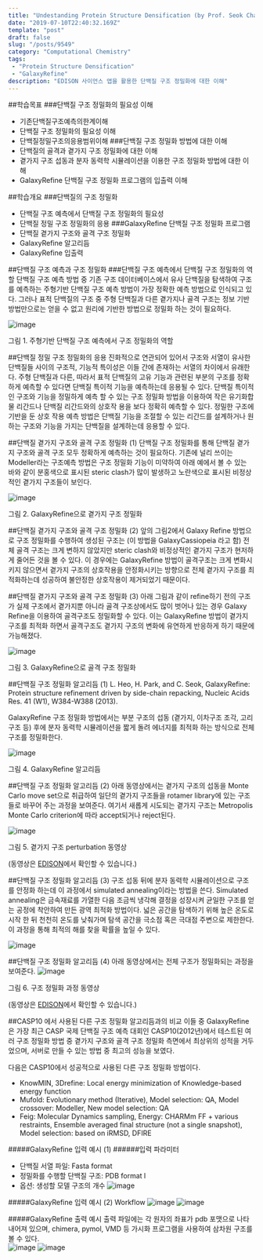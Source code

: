 ```yaml
---
title: "Undestanding Protein Structure Densification (by Prof. Seok Chaok)/단백질 구조 정밀화에 대한 이해"
date: "2019-07-10T22:40:32.169Z"
template: "post"
draft: false
slug: "/posts/9549"
category: "Computational Chemistry"
tags: 
 - "Protein Structure Densification"
 - "GalaxyRefine"
description: "EDISON 사이언스 앱을 활용한 단백질 구조 정밀화에 대한 이해"
---
```

##학습목표
###단백질 구조 정밀화의 필요성 이해 
- 기존단백질구조예측의한계이해
- 단백질 구조 정밀화의 필요성 이해 
-  단백질정밀구조의응용범위이해
###단백질 구조 정밀화 방법에 대한 이해
- 단백질의 골격과 곁가지 구조 정밀화에 대한 이해
- 곁가지 구조 섭동과 분자 동력학 시뮬레이션을 이용한 구조 정밀화 방법에 대한 이해
- GalaxyRefine 단백질 구조 정밀화 프로그램의 입출력 이해
                
##학습개요
###단백질의 구조 정밀화
- 단백질 구조 예측에서 단백질 구조 정밀화의 필요성 
- 단백질 정밀 구조 정밀화의 응용
###GalaxyRefine 단백질 구조 정밀화 프로그램 
- 단백질 곁가지 구조와 골격 구조 정밀화
- GalaxyRefine 알고리듬 
- GalaxyRefine 입출력
                
##단백질 구조 예측과 구조 정밀화
###단백질 구조 예측에서 단백질 구조 정밀화의 역할
단백질 구조 예측 방법 중 기존 구조 데이터베이스에서 유사 단백질을 탐색하여 구조를 예측하는 주형기반 단백질 구조 예측 방법이 가장 정확한 예측 방법으로 인식되고 있다. 그러나 표적 단백질의 구조 중 주형 단백질과 다른 곁가지나 골격 구조는 정보 기반 방법만으로는 얻을 수 없고 원리에 기반한 방법으로 정밀화 하는 것이 필요하다.
  
![image](/media/POST/9549/1.jpg)

그림 1. 주형기반 단백질 구조 예측에서 구조 정밀화의 역할


##단백질 정밀 구조 정밀화의 응용
진화적으로 연관되어 있어서 구조와 서열이 유사한 단백질들 사이의 구조적, 기능적 특이성은 이들 간에 존재하는 서열의 차이에서 유래한다. 주형 단백질과 다른, 따라서 표적 단백질의 고유 기능과 관련된 부분의 구조를 정확하게 예측할 수 있다면 단백질 특이적 기능을 예측하는데 응용될 수 있다. 단백질 특이적인 구조와 기능을 정밀하게 예측 할 수 있는 구조 정밀화 방법을 이용하여 작은 유기화합물 리간드나 단백질 리간드와의 상호작 용을 보다 정확히 예측할 수 있다. 정밀한 구조에 기반을 둔 상호 작용 예측 방법은 단백질 기능을 조절할 수 있는 리간드를 설계하거나 원하는 구조와 기능을 가지는 단백질을 설계하는데 응용할 수 있다.
                
##단백질 곁가지 구조와 골격 구조 정밀화 (1)
단백질 구조 정밀화를 통해 단백질 곁가지 구조와 골격 구조 모두 정확하게 예측하는 것이 필요하다. 기존에 널리 쓰이는 Modeller라는 구조예측 방법은 구조 정밀화 기능이 미약하여 아래 예에서 볼 수 있는 바와 같이 분홍색으로 표시된 steric clash가 많이 발생하고 노란색으로 표시된 비정상적인 곁가지 구조들이 보인다.

![image](/media/POST/9549/2.jpg)


그림 2. GalaxyRefine으로 곁가지 구조 정밀화
                 
##단백질 곁가지 구조와 골격 구조 정밀화 (2)
앞의 그림2에서 Galaxy Refine 방법으로 구조 정밀화를 수행하여 생성된 구조는 (이 방법을 GalaxyCassiopeia 라고 함)
전체 골격 구조는 크게 변하지 않았지만 steric clash와 비정상적인 곁가지 구조가 현저하게 줄어든 것을 볼 수 있다. 이 경우에는 GalaxyRefine 방법이 골격구조는 크게 변화시키지 않으면서 곁가지 구조의 상호작용을 안정화시키는 방향으로 전체 곁가지 구조를 최적화하는데 성공하여 불안정한 상호작용이 제거되었기 때문이다.
                
##단백질 곁가지 구조와 골격 구조 정밀화 (3)
아래 그림과 같이 refine하기 전의 구조가 실제 구조에서 곁가지뿐 아니라 골격 구조상에서도 많이 벗어나 있는 경우 Galaxy Refine을 이용하여 골격구조도 정밀화할 수 있다. 이는 GalaxyRefine 방법이 곁가지 구조를 최적화 하면서 골격구조도 곁가지 구조의 변화에 유연하게 반응하게 하기 때문에 가능해졌다.

![image](/media/POST/9549/3.jpg)


그림 3. GalaxyRefine으로 골격 구조 정밀화
                 
##단백질 구조 정밀화 알고리듬 (1)
L. Heo, H. Park, and C. Seok, GalaxyRefine: Protein structure refinement driven by side-chain repacking, Nucleic Acids Res. 41 (W1), W384-W388 (2013).


GalaxyRefine 구조 정밀화 방법에서는 부분 구조의 섭동 (곁가지, 이차구조 조각, 고리 구조 등) 후에 분자 동력학 시뮬레이션을 짧게 돌려 에너지를 최적화 하는 방식으로 전체 구조를 정밀화한다.

![image](/media/POST/9549/4.jpg)


그림 4. GalaxyRefine 알고리듬
               
##단백질 구조 정밀화 알고리듬 (2)
아래 동영상에서는 곁가지 구조의 섭동을 Monte Carlo move set으로 취급하여 일단의 곁가지 구조들을 rotamer library에 있는 구조들로 바꾸어 주는 과정을 보여준다. 여기서 새롭게 시도되는 곁가지 구조는 Metropolis Monte Carlo criterion에 따라 accept되거나 reject된다.

![image](/media/POST/9549/5.jpg)



그림 5. 곁가지 구조 perturbation 동영상


(동영상은 [EDISON](https://www.edison.re.kr/edison-content?p_p_id=edisoncontent_WAR_edisoncontent2016portlet&p_p_lifecycle=0&p_p_state=maximized&p_p_mode=view&p_p_col_id=column-1&p_p_col_count=1&_edisoncontent_WAR_edisoncontent2016portlet_myaction=generalModifyView&_edisoncontent_WAR_edisoncontent2016portlet_contentDiv=2001003&_edisoncontent_WAR_edisoncontent2016portlet_contentSeq=9549)에서 확인할 수 있습니다.)



##단백질 구조 정밀화 알고리듬 (3)
구조 섭동 뒤에 분자 동력학 시뮬레이션으로 구조를 안정화 하는데 이 과정에서 simulated annealing이라는 방법을 쓴다. Simulated annealing은 금속재료를 가열한 다음 조금씩 냉각해 결정을 성장시켜 균일한 구조를 얻는 공정에 착안하여 만든 광역 최적화 방법이다. 넓은 공간을 탐색하기 위해 높은 온도로 시작 한 뒤 천천히 온도를 낮춰가며 탐색 공간을 극소점 혹은 극대점 주변으로 제한한다. 이 과정을 통해 최적의 해를 찾을 확률을 높일 수 있다.

![image](/media/POST/9549/6.jpg)


##단백질 구조 정밀화 알고리듬 (4)
아래 동영상에서는 전체 구조가 정밀화되는 과정을 보여준다.
![image](/media/POST/9549/7.jpg)

  그림 6. 구조 정밀화 과정 동영상


(동영상은 [EDISON](https://www.edison.re.kr/edison-content?p_p_id=edisoncontent_WAR_edisoncontent2016portlet&p_p_lifecycle=0&p_p_state=maximized&p_p_mode=view&p_p_col_id=column-1&p_p_col_count=1&_edisoncontent_WAR_edisoncontent2016portlet_myaction=generalModifyView&_edisoncontent_WAR_edisoncontent2016portlet_contentDiv=2001003&_edisoncontent_WAR_edisoncontent2016portlet_contentSeq=9549)에서 확인할 수 있습니다.)


##CASP10 에서 사용된 다른 구조 정밀화 알고리듬과의 비교
이들 중 GalaxyRefine은 가장 최근 CASP 국제 단백질 구조 예측 대회인 CASP10(2012년)에서 테스트된 여러 구조 정밀화 방법 중 곁가지 구조와 골격 구조 정밀화 측면에서 최상위의 성적을 거두었으며, 서버로 만들 수 있는 방법 중 최고의 성능을 보였다.
 

다음은 CASP10에서 성공적으로 사용된 다른 구조 정밀화 방법이다.
- KnowMIN, 3Drefine: Local energy minimization of Knowledge-based energy function
- Mufold: Evolutionary method (Iterative), Model selection: QA, Model crossover: Modeller, New model selection: QA
- Feig: Molecular Dynamics sampling, Energy: CHARMm FF + various restraints, Ensemble averaged final structure (not a single snapshot), Model selection: based on iRMSD, DFIRE
                  
#####GalaxyRefine 입력 예시 (1)
######입력 파라미터
- 단백질 서열 파일: Fasta format
- 정밀화를 수행할 단백질 구조: PDB format l 
- 옵션: 생성할 모델 구조의 개수
![image](/media/POST/9549/8.jpg)


                 
#####GalaxyRefine 입력 예시 (2)
Workflow
![image](/media/POST/9549/9.jpg)
![image](/media/POST/9549/10.jpg)


#####GalaxyRefine 출력 예시
출력 파일에는 각 원자의 좌표가 pdb 포맷으로 나타내어져 있으며, chimera, pymol, VMD 등 가시화 프로그램을 사용하여 삼차원 구조를 볼 수 있다.              
 ![image](/media/POST/9549/11.jpg)
![image](/media/POST/9549/12.jpg)

